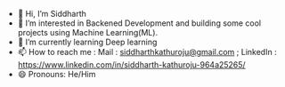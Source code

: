 - 👋 Hi, I’m Siddharth
- 👀 I’m interested in Backened Development and building some cool projects using Machine Learning(ML).
- 🌱 I’m currently learning Deep learning
- 📫 How to reach me : Mail : siddharthkathuroju@gmail.com ; LinkedIn : https://www.linkedin.com/in/siddharth-kathuroju-964a25265/
- 😄 Pronouns: He/Him



